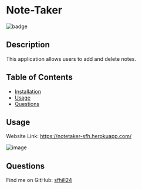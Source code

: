 
  # Note-Taker

  ![badge](https://img.shields.io/badge/License-None-blue.svg)<br />

  ## Description
  This application allows users to add and delete notes.

  ## Table of Contents 

  - [Installation](#installation)
  - [Usage](#usage)
  - [Questions](#questions)
  
  ## Usage
Website Link: https://notetaker-sfh.herokuapp.com/

![image](https://user-images.githubusercontent.com/49098706/196205088-76dd1c28-93c6-4bc1-8504-a2b68e853a5a.png)

  

  ## Questions
 Find me on GitHub: [sfhill24](https://github.com/sfhill24)<br /> 
 </br>

